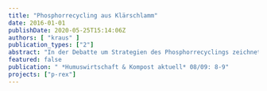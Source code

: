 ```yaml
---
title: "Phosphorrecycling aus Klärschlamm"
date: 2016-01-01
publishDate: 2020-05-25T15:14:06Z
authors: [ "kraus" ]
publication_types: ["2"]
abstract: "In der Debatte um Strategien des Phosphorrecyclings zeichnet sich immer mehr ab, dass ein Ende der bodenbezogenen Verwertung von Klärschlamm nicht zielführend ist, wenn Schlämme für dieses Recyclingverfahren qualitativ geeignet sind."
featured: false
publication: " *Humuswirtschaft & Kompost aktuell* 08/09: 8-9"
projects: ["p-rex"]
---
```


